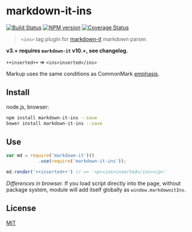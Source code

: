 # markdown-it-ins

[![Build Status](https://img.shields.io/travis/markdown-it/markdown-it-ins/master.svg?style=flat)](https://travis-ci.org/markdown-it/markdown-it-ins)
[![NPM version](https://img.shields.io/npm/v/markdown-it-ins.svg?style=flat)](https://www.npmjs.org/package/markdown-it-ins)
[![Coverage Status](https://img.shields.io/coveralls/markdown-it/markdown-it-ins/master.svg?style=flat)](https://coveralls.io/r/markdown-it/markdown-it-ins?branch=master)

> `<ins>` tag plugin for [markdown-it](https://github.com/markdown-it/markdown-it) markdown parser.

__v3.+ requires `markdown-it` v10.+, see changelog.__

`++inserted++` => `<ins>inserted</ins>`

Markup uses the same conditions as CommonMark [emphasis](http://spec.commonmark.org/0.15/#emphasis-and-strong-emphasis).


## Install

node.js, browser:

```bash
npm install markdown-it-ins --save
bower install markdown-it-ins --save
```

## Use

```js
var md = require('markdown-it')()
            .use(require('markdown-it-ins'));

md.render('++inserted++') // => '<p><ins>inserted</ins></p>'
```

_Differences in browser._ If you load script directly into the page, without
package system, module will add itself globally as `window.markdownitIns`.


## License

[MIT](https://github.com/markdown-it/markdown-it-ins/blob/master/LICENSE)
